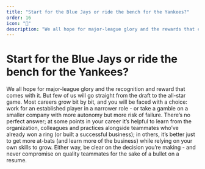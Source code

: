 ```yaml
---
title: "Start for the Blue Jays or ride the bench for the Yankees?"
order: 16
icon: "📝"
description: "We all hope for major-league glory and the rewards that come with it. But few of us go straight from the draft to the all-star game. Most careers grow bit-by-bit, and choice-by-choice: work for an established player but a narrower role - or take a gamble on a smaller company with more autonomy but more risk of failure. There’s no perfect answer; at some points in your career it’s helpful to learn from an organization and colleagues who’ve already won a ring (or built a successful business); in others, it’s better just to get more at-bats (and learn more of the business) while relying on your own skills to grow. Either way, be clear on the decision you’re making - and never compromise on quality teammates for the sake of a bullet on a resume."
---
```


# Start for the Blue Jays or ride the bench for the Yankees?

We all hope for major-league glory and the recognition and reward that comes with it. But few of us will go straight from the draft to the all-star game. Most careers grow bit by bit, and you will be faced with a choice: work for an established player in a narrower role - or take a gamble on a smaller company with more autonomy but more risk of failure. There’s no perfect answer; at some points in your career it’s helpful to learn from the organization, colleagues and practices alongside teammates who’ve already won a ring (or built a successful business); in others, it’s better just to get more at-bats (and learn more of the business) while relying on your own skills to grow. Either way, be clear on the decision you’re making - and never compromise on quality teammates for the sake of a bullet on a resume.